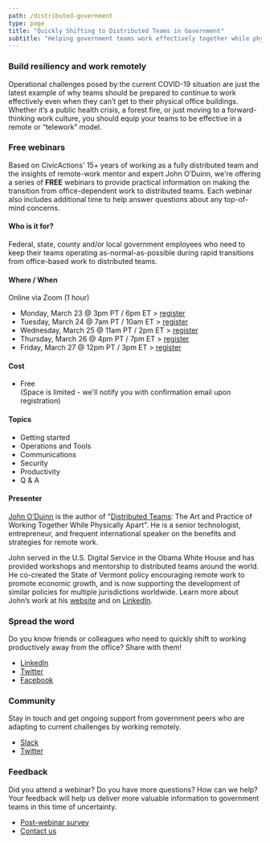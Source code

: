 ```yaml
---
path: /distributed-government
type: page
title: "Quickly Shifting to Distributed Teams in Government"
subtitle: "Helping government teams work effectively together while physically apart"
---
```


### Build resiliency and work remotely

Operational challenges posed by the current COVID-19 situation are just the latest example of why teams should be prepared to continue to work effectively even when they can’t get to their physical office buildings. Whether it’s a public health crisis, a forest fire, or just moving to a forward-thinking work culture, you should equip your teams to be effective in a remote or “telework” model.

### Free webinars

Based on CivicActions' 15+ years of working as a fully distributed team and the insights of remote-work mentor and expert John O’Duinn, we're offering a series of **FREE** webinars to provide practical information on making the transition from office-dependent work to distributed teams. Each webinar also includes additional time to help answer questions about any top-of-mind concerns. 

#### Who is it for?

Federal, state, county and/or local government employees who need to keep their teams operating as-normal-as-possible during rapid transitions from office-based work to distributed teams. 

#### Where / When

Online via Zoom (1 hour)

* Monday, March 23 @ 3pm PT / 6pm ET > [register](https://civicactions.zoom.us/webinar/register/WN_Fffv5uJRQxKrGUlMRT_aOg)
* Tuesday, March 24 @ 7am PT / 10am ET > [register](https://civicactions.zoom.us/webinar/register/WN_YBA_PDHGTgSKhz-BbdQAzw)
* Wednesday, March 25 @ 11am PT / 2pm ET > [register](https://civicactions.zoom.us/webinar/register/WN_Z0UFg-CpRTirih3C6a8F1Q)
* Thursday, March 26 @ 4pm PT / 7pm ET > [register](https://civicactions.zoom.us/webinar/register/WN_lZeZ6kBnRXmXbixPB3e8Og)
* Friday, March 27 @ 12pm PT / 3pm ET > [register](https://civicactions.zoom.us/webinar/register/WN_UZhePAbsTI-8glqtN8HIdg)

#### Cost

* Free  
(Space is limited - we'll notify you with confirmation email upon registration)

#### Topics

* Getting started
* Operations and Tools
* Communications
* Security
* Productivity
* Q & A

#### Presenter

[John O’Duinn](https://civicactions.com/team/john-o-duinn) is the author of "[Distributed Teams](https://www.amzn.com/1732254907): The Art and Practice of Working Together While Physically Apart". He is a senior technologist, entrepreneur, and frequent international speaker on the benefits and strategies for remote work.

John served in the U.S. Digital Service in the Obama White House and has provided workshops and mentorship to distributed teams around the world. He co-created the State of Vermont policy encouraging remote work to promote economic growth, and is now supporting the development of similar policies for multiple jurisdictions worldwide. Learn more about John’s work at his [website](http://oduinn.com/) and on [LinkedIn](https://www.linkedin.com/in/joduinn).

### Spread the word

Do you know friends or colleagues who need to quickly shift to working productively away from the office? Share with them!

* [LinkedIn](https://www.linkedin.com/feed/update/urn:li:activity:6643966074763247616)
* [Twitter](https://twitter.com/civicactions/status/1238201516575555584)
* [Facebook](https://www.facebook.com/CivicActions/photos/a.10155737930601857/10156689617136857/)

### Community

Stay in touch and get ongoing support from government peers who are adapting to current challenges by working remotely.

* [Slack](https://distributedgov.herokuapp.com/)
* [Twitter](https://twitter.com/DistributedGov)

### Feedback

Did you attend a webinar? Do you have more questions? How can we help? Your feedback will help us deliver more valuable information to government teams in this time of uncertainty. 

* [Post-webinar survey](https://www.surveymonkey.com/r/distributedgov)
* [Contact us](https://civicactions.com/contact)
